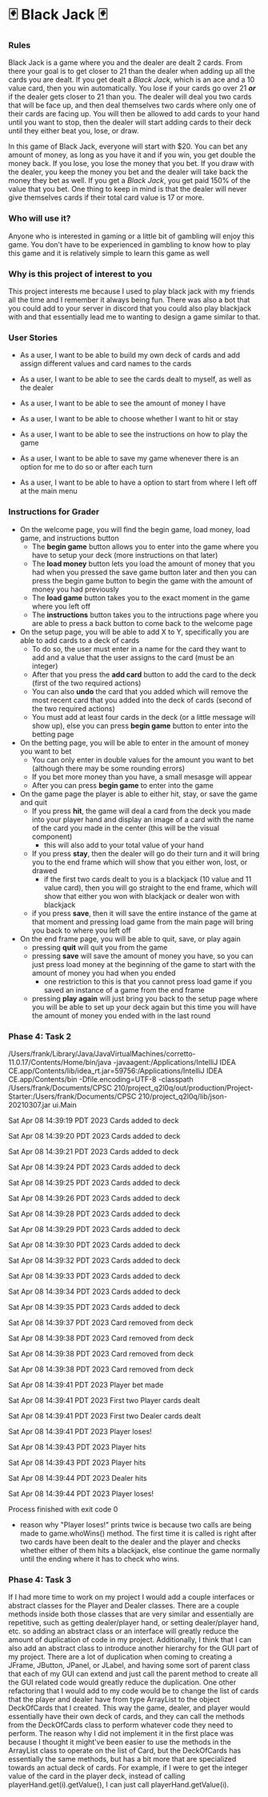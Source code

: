 # 🃏 Black Jack 🃏

### Rules
Black Jack is a game where you and the dealer are dealt 2 cards. From there 
your goal is to get closer to 21 than the dealer when adding up all 
the cards you are dealt. If you get dealt a *Black Jack*, which is an ace and a 10 value card,
then you win automatically. You lose if your cards go over 21 ***or*** if the dealer
gets closer to 21 than you. The dealer will deal you two cards that will be face
up, and then deal themselves two cards where only one of their cards are facing up.
You will then be allowed to add cards to your hand until you want to stop, then the dealer
will start adding cards to their deck until they either 
beat you, lose, or draw. 

In this game of Black Jack, everyone will start with $20. You can bet any amount of money, as long as you have 
it and if you win, you get double the money back. If you lose, you lose the money that you bet. 
If you draw with the dealer, you keep the money you bet and the dealer will take back the money 
they bet as well. If you get a *Black Jack*, you get paid 150% of the value that you bet. One 
thing to keep in mind is that the dealer will never give themselves cards if their total card 
value is 17 or more.

### Who will use it?
Anyone who is interested in gaming or a little bit of gambling will enjoy this 
game. You don't have to be experienced in gambling to know how to play this game
and it is relatively simple to learn this game as well

### Why is this project of interest to you
This project interests me because I used to play black jack with my friends all
the time and I remember it always being fun. There was also a bot that you could 
add to your server in discord that you could also play blackjack with and that
essentially lead me to wanting to design a game similar to that. 

### User Stories
- As a user, I want to be able to build my own deck of cards and add assign different values and card names to the cards
- As a user, I want to be able to see the cards dealt to myself, as well as the dealer
- As a user, I want to be able to see the amount of money I have 
- As a user, I want to be able to choose whether I want to hit or stay
- As a user, I want to be able to see the instructions on how to play the game

- As a user, I want to be able to save my game whenever there is an option for me to do so or after each turn
- As a user, I want to be able to have a option to start from where I left off at the main menu 

### Instructions for Grader
- On the welcome page, you will find the begin game, load money, load game, and instructions button
  - The **begin game** button allows you to enter into the game where you have to setup your deck (more instructions on 
  that later)
  - The **load money** button lets you load the amount of money that you had when you pressed the save game button later 
  and 
  then you can press the begin game button to begin the game with the amount of money you had previously
  - The **load game** button takes you to the exact moment in the game where you left off
  - The **instructions** button takes you to the intructions page where you are able to press a back button to come back 
  to the welcome page
- On the setup page, you will be able to add X to Y, specifically you are able to add cards to a deck of cards
  - To do so, the user must enter in a name for the card they want to add and a value that the user assigns to the card
  (must be an integer)
  - After that you press the **add card** button to add the card to the deck (first of the two required actions)
  - You can also **undo** the card that you added which will remove the most recent card that you added into the deck of 
  cards (second of the two required actions)
  - You must add at least four cards in the deck (or a little message will show up), else you can press **begin game** 
  button to enter into the betting page
- On the betting page, you will be able to enter in the amount of money you want to bet
  - You can only enter in double values for the amount you want to bet (although there may be some rounding errors)
  - If you bet more money than you have, a small mesasge will appear
  - After you can press **begin game** to enter into the game
- On the game page the player is able to either hit, stay, or save the game and quit
  - If you press **hit**, the game will deal a card from the deck you made into your player hand and display an image of 
  a card with the name of the card you made in the center (this will be the visual component)
    - this will also add to your total value of your hand 
  - If you press **stay**, then the dealer will go do their turn and it will bring you to the end frame which will show 
  that you either won, lost, or drawed
    - if the first two cards dealt to you is a blackjack (10 value and 11 value card), then you will go straight to the
    end frame, which will show that either you won with blackjack or dealer won with blackjack
  - if you press **save**, then it will save the entire instance of the game at that moment and pressing load game from 
  the main page will bring you back to where you left off
- On the end frame page, you will be able to quit, save, or play again
  - pressing **quit** will quit you from the game
  - pressing **save** will save the amount of money you have, so you can just press load money at the beginning of the 
  game to start with the amount of money you had when you ended
    - one restriction to this is that you cannot press load game if you saved an instance of a game from the end frame
  - pressing **play again** will just bring you back to the setup page where you will be able to set up your deck again 
  but this time you will have the amount of money you ended with in the last round


### Phase 4: Task 2
/Users/frank/Library/Java/JavaVirtualMachines/corretto-11.0.17/Contents/Home/bin/java -javaagent:/Applications/IntelliJ IDEA CE.app/Contents/lib/idea_rt.jar=59756:/Applications/IntelliJ IDEA CE.app/Contents/bin -Dfile.encoding=UTF-8 -classpath /Users/frank/Documents/CPSC 210/project_q2l0q/out/production/Project-Starter:/Users/frank/Documents/CPSC 210/project_q2l0q/lib/json-20210307.jar ui.Main

Sat Apr 08 14:39:19 PDT 2023 
Cards added to deck

Sat Apr 08 14:39:20 PDT 2023
Cards added to deck

Sat Apr 08 14:39:21 PDT 2023
Cards added to deck

Sat Apr 08 14:39:24 PDT 2023
Cards added to deck

Sat Apr 08 14:39:25 PDT 2023
Cards added to deck

Sat Apr 08 14:39:26 PDT 2023
Cards added to deck

Sat Apr 08 14:39:28 PDT 2023
Cards added to deck

Sat Apr 08 14:39:29 PDT 2023
Cards added to deck

Sat Apr 08 14:39:30 PDT 2023
Cards added to deck

Sat Apr 08 14:39:32 PDT 2023
Cards added to deck

Sat Apr 08 14:39:33 PDT 2023
Cards added to deck

Sat Apr 08 14:39:34 PDT 2023
Cards added to deck

Sat Apr 08 14:39:35 PDT 2023
Cards added to deck

Sat Apr 08 14:39:37 PDT 2023
Card removed from deck

Sat Apr 08 14:39:38 PDT 2023
Card removed from deck

Sat Apr 08 14:39:38 PDT 2023
Card removed from deck

Sat Apr 08 14:39:38 PDT 2023
Card removed from deck

Sat Apr 08 14:39:41 PDT 2023
Player bet made

Sat Apr 08 14:39:41 PDT 2023
First two Player cards dealt

Sat Apr 08 14:39:41 PDT 2023
First two Dealer cards dealt

Sat Apr 08 14:39:41 PDT 2023
Player loses!

Sat Apr 08 14:39:43 PDT 2023
Player hits

Sat Apr 08 14:39:43 PDT 2023
Player hits

Sat Apr 08 14:39:44 PDT 2023
Dealer hits

Sat Apr 08 14:39:44 PDT 2023
Player loses!

Process finished with exit code 0

- reason why "Player loses!" prints twice is because two calls are being made to game.whoWins() method. The first time 
it is called is right after two cards have been dealt to the dealer and the player and checks whether either of them 
hits a blackjack, else continue the game normally until the ending where it has to check who wins.

### Phase 4: Task 3
If I had more time to work on my project I would add a couple interfaces or abstract classes for the Player and 
Dealer classes. There are a couple methods inside both those classes that are very similar and essentially are 
repetitive, such as getting dealer/player hand, or setting dealer/player hand, etc. so adding an abstract class or an 
interface will greatly reduce the amount of duplication of code in my project. Additionally, I think that I can also add 
an abstract class to introduce another hierarchy for the GUI part of my project. There are a lot of duplication when 
coming to creating a JFrame, JButton, JPanel, or JLabel, and having some sort of parent class that each of my GUI can 
extend and just call the parent method to create all the GUI related code would greatly reduce the duplication. One 
other refactoring that I would add to my 
code would be to change the list of cards that the player and dealer have from type ArrayList to the object DeckOfCards
that I created. This way the game, dealer, and player would essentially have their own deck of cards, and they can call
the methods from the DeckOfCards class to perform whatever code they need to perform. The reason why I did not implement
it in the first place was because I thought it might've been easier to use the methods in the ArrayList class to operate 
on the list of Card, but the DeckOfCards has essentially the same methods, but has a bit more that are specialized
towards an actual deck of cards. For example, if I were to get the integer value of the card in the player deck, instead
of calling playerHand.get(i).getValue(), I can just call playerHand.getValue(i). 
